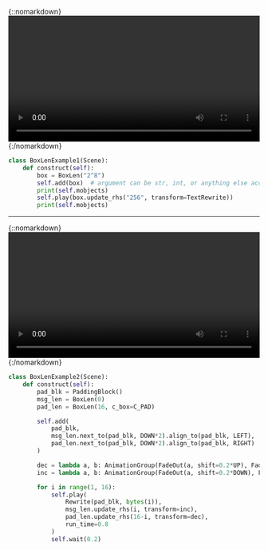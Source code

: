 
{::nomarkdown}
<video controls allowfullscreen width=100%> <source src="renders/BoxLenExample1.mp4" type="video/mp4"> </video>
{:/nomarkdown}

```python
class BoxLenExample1(Scene):
    def construct(self):
        box = BoxLen("2^8")
        self.add(box)  # argument can be str, int, or anything else accepted by MathTex
        print(self.mobjects)
        self.play(box.update_rhs("256", transform=TextRewrite))
        print(self.mobjects)
```

-----

{::nomarkdown}
<video controls allowfullscreen width=100%> <source src="renders/BoxLenExample2.mp4" type="video/mp4"> </video>
{:/nomarkdown}

```python
class BoxLenExample2(Scene):
    def construct(self):
        pad_blk = PaddingBlock()
        msg_len = BoxLen(0)
        pad_len = BoxLen(16, c_box=C_PAD)

        self.add(
            pad_blk,
            msg_len.next_to(pad_blk, DOWN*2).align_to(pad_blk, LEFT),
            pad_len.next_to(pad_blk, DOWN*2).align_to(pad_blk, RIGHT)
        )

        dec = lambda a, b: AnimationGroup(FadeOut(a, shift=0.2*UP), FadeIn(b, shift=0.2*UP))
        inc = lambda a, b: AnimationGroup(FadeOut(a, shift=0.2*DOWN), FadeIn(b, shift=0.2*DOWN))

        for i in range(1, 16):
            self.play(
                Rewrite(pad_blk, bytes(i)),
                msg_len.update_rhs(i, transform=inc),
                pad_len.update_rhs(16-i, transform=dec),
                run_time=0.8
            )
            self.wait(0.2)
```
